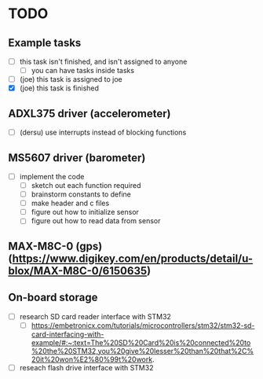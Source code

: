 # TODO

## Example tasks
- [ ] this task isn't finished, and isn't assigned to anyone
  - [ ] you can have tasks inside tasks
- [ ] (joe) this task is assigned to joe
- [x] (joe) this task is finished

## ADXL375 driver (accelerometer)
- [ ] (dersu) use interrupts instead of blocking functions

## MS5607 driver (barometer)
- [ ] implement the code
  - [ ] sketch out each function required
  - [ ] brainstorm constants to define
  - [ ] make header and c files
  - [ ] figure out how to initialize sensor
  - [ ] figure out how to read data from sensor

## MAX-M8C-0 (gps) (https://www.digikey.com/en/products/detail/u-blox/MAX-M8C-0/6150635)

## On-board storage
- [ ] research SD card reader interface with STM32
  - [ ] https://embetronicx.com/tutorials/microcontrollers/stm32/stm32-sd-card-interfacing-with-example/#:~:text=The%20SD%20Card%20is%20connected%20to%20the%20STM32,you%20give%20lesser%20than%20that%2C%20it%20won%E2%80%99t%20work.
- [ ] reseach flash drive interface with STM32
